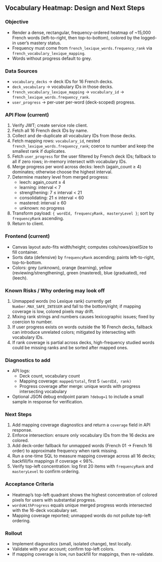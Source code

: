 ## Vocabulary Heatmap: Design and Next Steps

### Objective
- Render a dense, rectangular, frequency-ordered heatmap of ~15,000 French words (left-to-right, then top-to-bottom), colored by the logged-in user’s mastery status.
- Frequency must come from `french_lexique_words.frequency_rank` via `french_vocabulary_lexique_mapping`.
- Words without progress default to grey.

### Data Sources
- `vocabulary_decks` → deck IDs for 16 French decks.
- `deck_vocabulary` → vocabulary IDs in those decks.
- `french_vocabulary_lexique_mapping` → `vocabulary_id` → `french_lexique_words.frequency_rank`.
- `user_progress` → per-user per-word (deck-scoped) progress.

### API Flow (current)
1. Verify JWT; create service role client.
2. Fetch all 16 French deck IDs by name.
3. Collect and de-duplicate all vocabulary IDs from those decks.
4. Fetch mapping rows: `vocabulary_id`, nested `french_lexique_words.frequency_rank`; coerce to number and keep the smallest rank if duplicates.
5. Fetch `user_progress` for the user filtered by French deck IDs; fallback to all if zero rows; in-memory intersect with vocabulary IDs.
6. Merge progress per word across decks: leech (again_count ≥ 4) dominates; otherwise choose the highest interval.
7. Determine mastery level from merged progress:
   - leech: again_count ≥ 4
   - learning: interval < 7
   - strengthening: 7 ≤ interval < 21
   - consolidating: 21 ≤ interval < 60
   - mastered: interval ≥ 60
   - unknown: no progress
8. Transform payload: `{ wordId, frequencyRank, masteryLevel }`; sort by `frequencyRank` ascending.
9. Return to client.

### Frontend (current)
- Canvas layout auto-fits width/height; computes cols/rows/pixelSize to fill container.
- Sorts data (defensive) by `frequencyRank` ascending; paints left-to-right, top-to-bottom.
- Colors: grey (unknown), orange (learning), yellow (reviewing/strengthening), green (mastered), blue (graduated), red (leech).

### Known Risks / Why ordering may look off
1. Unmapped words (no Lexique rank) currently get `Number.MAX_SAFE_INTEGER` and fall to the bottom/right; if mapping coverage is low, colored pixels may drift.
2. Mixing rank strings and numbers causes lexicographic issues; fixed by coercion to number.
3. If user progress exists on words outside the 16 French decks, fallback can introduce unrelated colors; mitigated by intersecting with vocabulary IDs.
4. If rank coverage is partial across decks, high-frequency studied words could be missing ranks and be sorted after mapped ones.

### Diagnostics to add
- API logs:
  - Deck count, vocabulary count
  - Mapping coverage: `mapped/total`, first 5 `(wordId, rank)`
  - Progress coverage after merge: unique words with progress intersecting vocabulary
- Optional JSON debug endpoint param `?debug=1` to include a small sample in response for verification.

### Next Steps
1. Add mapping coverage diagnostics and return a `coverage` field in API response.
2. Enforce intersection: ensure only vocabulary IDs from the 16 decks are colored.
3. Add deck-order fallback for unmapped words (French 01 → French 16 order) to approximate frequency when rank missing.
4. Run a one-time SQL to measure mapping coverage across all 16 decks; backfill/fix mappings if coverage < 98%.
5. Verify top-left concentration: log first 20 items with `frequencyRank` and `masteryLevel` to confirm ordering.

### Acceptance Criteria
- Heatmap’s top-left quadrant shows the highest concentration of colored pixels for users with substantial progress.
- `wordsWithProgress` equals unique merged progress words intersected with the 16-deck vocabulary set.
- Mapping coverage reported; unmapped words do not pollute top-left ordering.

### Rollout
- Implement diagnostics (small, isolated change), test locally.
- Validate with your account; confirm top-left colors.
- If mapping coverage is low, run backfill for mappings, then re-validate.


